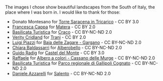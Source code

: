 The images I chose show beautiful landscapes from the South of Italy, the place
where I was born in. I would like to thank for those:

- Donato Montesano for [Torre Saracena in Tricarico]() - CC BY 3.0
- [Francesca Cappa](https://www.flickr.com/photos/phalaenopsisaphrodite523/)
  for [Matera]() - CC BY 2.0
- [Basilicata Turistica](https://www.flickr.com/photos/basilicatatravel/) for
  [Craco]() -  CC BY-NC-ND 2.0
- [Verity Cridland](https://www.flickr.com/photos/58789412@N00/) for
  [Trani]() - CC BY 2.0
- [Luigi Piazzi](https://www.flickr.com/photos/photolupi/) for
  [Baia delle Zagare - Gargano]() - CC BY-NC-ND 2.0
- [Chiara Baldassarri](https://www.flickr.com/photos/sullen_snowflakes/) for
  [Alberobello]() - CC BY-NC-ND 2.0
- [Guido Radig](https://commons.wikimedia.org/wiki/User:Guido_Radig) for
  [Castel del Monte]() - CC BY 3.0
- [Raffaele](https://www.flickr.com/photos/faelindo/) for
  [Albero a colori - Cassano delle Murge]() - CC BY-NC-ND 2.0
- [Basilicata Turistica](https://www.flickr.com/photos/basilicatatravel/) for
  [Parco regionale di Gallipoli Cognato]() -  CC BY-NC-ND 2.0
- [Daniele Azzarelli](https://www.flickr.com/photos/danieleazzarelli/) for
  [Salento]() - CC BY-NC-ND 2.0
